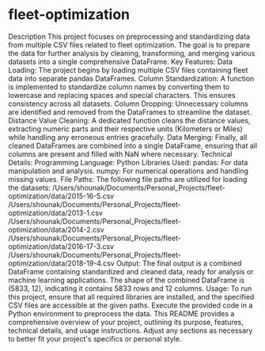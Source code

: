 # fleet-optimization
Description
This project focuses on preprocessing and standardizing data from multiple CSV files related to fleet optimization. The goal is to prepare the data for further analysis by cleaning, transforming, and merging various datasets into a single comprehensive DataFrame.
Key Features:
Data Loading: The project begins by loading multiple CSV files containing fleet data into separate pandas DataFrames.
Column Standardization: A function is implemented to standardize column names by converting them to lowercase and replacing spaces and special characters. This ensures consistency across all datasets.
Column Dropping: Unnecessary columns are identified and removed from the DataFrames to streamline the dataset.
Distance Value Cleaning: A dedicated function cleans the distance values, extracting numeric parts and their respective units (Kilometers or Miles) while handling any erroneous entries gracefully.
Data Merging: Finally, all cleaned DataFrames are combined into a single DataFrame, ensuring that all columns are present and filled with NaN where necessary.
Technical Details:
Programming Language: Python
Libraries Used:
pandas: For data manipulation and analysis.
numpy: For numerical operations and handling missing values.
File Paths:
The following file paths are utilized for loading the datasets:
/Users/shounak/Documents/Personal_Projects/fleet-optimization/data/2015-16-5.csv
/Users/shounak/Documents/Personal_Projects/fleet-optimization/data/2013-1.csv
/Users/shounak/Documents/Personal_Projects/fleet-optimization/data/2014-2.csv
/Users/shounak/Documents/Personal_Projects/fleet-optimization/data/2016-17-3.csv
/Users/shounak/Documents/Personal_Projects/fleet-optimization/data/2018-19-4.csv
Output:
The final output is a combined DataFrame containing standardized and cleaned data, ready for analysis or machine learning applications. The shape of the combined DataFrame is (5833, 12), indicating it contains 5833 rows and 12 columns.
Usage:
To run this project, ensure that all required libraries are installed, and the specified CSV files are accessible at the given paths. Execute the provided code in a Python environment to preprocess the data. This README provides a comprehensive overview of your project, outlining its purpose, features, technical details, and usage instructions. Adjust any sections as necessary to better fit your project's specifics or personal style.
